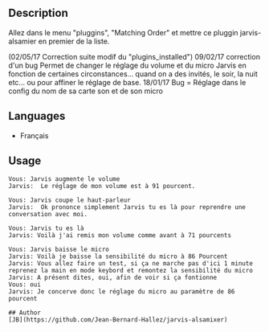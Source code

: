 <!---
IMPORTANT
=========
This README.md is displayed in the WebStore as well as within Jarvis app
Please do not change the structure of this file
Fill-in Description, Usage & Author sections
Make sure to rename the [en] folder into the language code your plugin is written in (ex: fr, es, de, it...)
For multi-language plugin:
- clone the language directory and translate commands/functions.sh
- optionally write the Description / Usage sections in several languages
-->
## Description
Allez dans le menu "pluggins", "Matching Order" et mettre ce pluggin jarvis-alsamier en premier de la liste.

(02/05/17 Correction suite modif du "plugins_installed")
09/02/17 correction d'un bug
Permet de changer le réglage du volume et du micro Jarvis en fonction de certaines circonstances... quand on a des invités, le soir, la nuit etc... ou pour affiner le réglage de base.
18/01/17 Bug = Réglage dans le config du nom de sa carte son et de son micro

## Languages

* Français

## Usage
```
Vous: Jarvis augmente le volume
Jarvis:  Le réglage de mon volume est à 91 pourcent.

Vous: Jarvis coupe le haut-parleur
Jarvis:  Ok prononce simplement Jarvis tu es là pour reprendre une conversation avec moi.

Vous: Jarvis tu es là
Jarvis: Voilà j'ai remis mon volume comme avant à 71 pourcents

Vous: Jarvis baisse le micro
Jarvis: Voilà je baisse la sensibilité du micro à 86 Pourcent
Jarvis: Vous allez faire un test, si ça ne marche pas d'ici 1 minute reprenez la main en mode keybord et remontez la sensibilité du micro
Jarvis: A présent dites, oui, afin de voir si ça fontionne
Vous: oui
Jarvis: Je concerve donc le réglage du micro au paramètre de 86 pourcent

## Author
[JB](https://github.com/Jean-Bernard-Hallez/jarvis-alsamixer)
